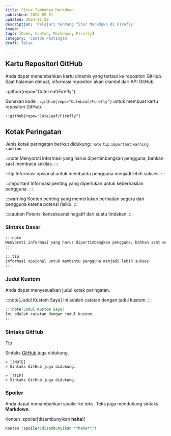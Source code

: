 ```yaml
---
title: Fitur Tambahan Markdown
published: 2024-05-01
updated: 2024-11-29
description: 'Pelajari tentang fitur Markdown di Firefly'
image: ''
tags: [Demo, Contoh, Markdown, Firefly]
category: 'Contoh Postingan'
draft: false 
---
```


## Kartu Repositori GitHub
Anda dapat menambahkan kartu dinamis yang tertaut ke repositori GitHub. Saat halaman dimuat, informasi repositori akan diambil dari API GitHub.

::github{repo="CuteLeaf/Firefly"}

Gunakan kode `::github{repo="CuteLeaf/Firefly"}` untuk membuat kartu repositori GitHub.

```markdown
::github{repo="CuteLeaf/Firefly"}
```

## Kotak Peringatan

Jenis kotak peringatan berikut didukung: `note` `tip` `important` `warning` `caution`

:::note
Menyoroti informasi yang harus dipertimbangkan pengguna, bahkan saat membaca sekilas.
:::

:::tip
Informasi opsional untuk membantu pengguna menjadi lebih sukses.
:::

:::important
Informasi penting yang diperlukan untuk keberhasilan pengguna.
:::

:::warning
Konten penting yang memerlukan perhatian segera dari pengguna karena potensi risiko.
:::

:::caution
Potensi konsekuensi negatif dari suatu tindakan.
:::

### Sintaks Dasar

```markdown
:::note
Menyoroti informasi yang harus dipertimbangkan pengguna, bahkan saat membaca sekilas.
:::

:::tip
Informasi opsional untuk membantu pengguna menjadi lebih sukses.
:::
```

### Judul Kustom

Anda dapat menyesuaikan judul kotak peringatan.

:::note[Judul Kustom Saya]
Ini adalah catatan dengan judul kustom.
:::

```markdown
:::note[Judul Kustom Saya]
Ini adalah catatan dengan judul kustom.
:::
```

### Sintaks GitHub

> [!TIP]
> Sintaks [GitHub](https://github.com/orgs/community/discussions/16925) juga didukung.

```
> [!NOTE]
> Sintaks GitHub juga didukung.

> [!TIP]
> Sintaks GitHub juga didukung.
```

### Spoiler

Anda dapat menambahkan spoiler ke teks. Teks juga mendukung sintaks **Markdown**.

Konten :spoiler[disembunyikan **haha**]!

```markdown
Konten :spoiler[disembunyikan **haha**]!
```